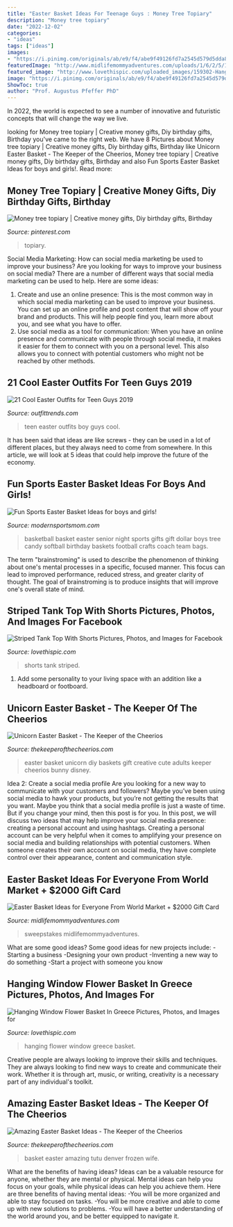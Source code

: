 ```yaml
---
title: "Easter Basket Ideas For Teenage Guys : Money Tree Topiary"
description: "Money tree topiary"
date: "2022-12-02"
categories:
- "ideas"
tags: ["ideas"]
images:
- "https://i.pinimg.com/originals/ab/e9/f4/abe9f49126fd7a2545d579d5dda83bf0.jpg"
featuredImage: "http://www.midlifemommyadventures.com/uploads/1/6/2/5/16255298/5723239_orig.jpg"
featured_image: "http://www.lovethispic.com/uploaded_images/159302-Hanging-Window-Flower-Basket-In-Greece.jpg"
image: "https://i.pinimg.com/originals/ab/e9/f4/abe9f49126fd7a2545d579d5dda83bf0.jpg"
ShowToc: true
author: "Prof. Augustus Pfeffer PhD"
---
```



In 2022, the world is expected to see a number of innovative and futuristic concepts that will change the way we live.

	

		
looking for Money tree topiary | Creative money gifts, Diy birthday gifts, Birthday you've came to the right web. We have 8 Pictures about Money tree topiary | Creative money gifts, Diy birthday gifts, Birthday like Unicorn Easter Basket - The Keeper of the Cheerios, Money tree topiary | Creative money gifts, Diy birthday gifts, Birthday and also Fun Sports Easter Basket Ideas for boys and girls!. Read more:
		
    
## Money Tree Topiary | Creative Money Gifts, Diy Birthday Gifts, Birthday

<img loading=lazy src="https://i.pinimg.com/originals/ab/e9/f4/abe9f49126fd7a2545d579d5dda83bf0.jpg" onerror="this.onerror=null;this.src='https://tse3.mm.bing.net/th?id=OIP.V8rY6is04-jjiAnHYEDcNwHaJ4&amp;pid=15.1';" alt="Money tree topiary | Creative money gifts, Diy birthday gifts, Birthday">

_Source: pinterest.com_

>topiary. 

	

Social Media Marketing: How can social media marketing be used to improve your business?
Are you looking for ways to improve your business on social media? There are a number of different ways that social media marketing can be used to help. Here are some ideas: 
1. Create and use an online presence: This is the most common way in which social media marketing can be used to improve your business. You can set up an online profile and post content that will show off your brand and products. This will help people find you, learn more about you, and see what you have to offer. 
2. Use social media as a tool for communication: When you have an online presence and communicate with people through social media, it makes it easier for them to connect with you on a personal level. This also allows you to connect with potential customers who might not be reached by other methods. 

    
## 21 Cool Easter Outfits For Teen Guys 2019

<img loading=lazy src="https://www.outfittrends.com/wp-content/uploads/2018/03/All-Black-Teen-Boy-Attire-for-Easter.jpg" onerror="this.onerror=null;this.src='https://tse2.mm.bing.net/th?id=OIP.egTXpPz_bHiQjIIpyPWGcgHaLH&amp;pid=15.1';" alt="21 Cool Easter Outfits for Teen Guys 2019">

_Source: outfittrends.com_

>teen easter outfits boy guys cool. 

	

It has been said that ideas are like screws - they can be used in a lot of different places, but they always need to come from somewhere. In this article, we will look at 5 ideas that could help improve the future of the economy.

    
## Fun Sports Easter Basket Ideas For Boys And Girls!

<img loading=lazy src="https://i1.wp.com/modernsportsmom.com/wp-content/uploads/2018/03/4ae54bafc4d8cca7e5bfd82deef57c24.jpg?resize=1136%2C1136&amp;ssl=1" onerror="this.onerror=null;this.src='https://tse4.mm.bing.net/th?id=OIP.y9YibD8BLDxhuz_lOBtgVwHaHa&amp;pid=15.1';" alt="Fun Sports Easter Basket Ideas for boys and girls!">

_Source: modernsportsmom.com_

>basketball basket easter senior night sports gifts gift dollar boys tree candy softball birthday baskets football crafts coach team bags. 

	

The term "brainstroming" is used to describe the phenomenon of thinking about one's mental processes in a specific, focused manner. This focus can lead to improved performance, reduced stress, and greater clarity of thought. The goal of brainstroming is to produce insights that will improve one's overall state of mind.

    
## Striped Tank Top With Shorts Pictures, Photos, And Images For Facebook

<img loading=lazy src="http://www.lovethispic.com/uploaded_images/180386-Striped-Tank-Top-With-Shorts.jpg" onerror="this.onerror=null;this.src='https://tse3.mm.bing.net/th?id=OIP.W6r45Lbdyh4_Fqx3_pDa6gHaKx&amp;pid=15.1';" alt="Striped Tank Top With Shorts Pictures, Photos, and Images for Facebook">

_Source: lovethispic.com_

>shorts tank striped. 

	

1. Add some personality to your living space with an addition like a headboard or footboard.

    
## Unicorn Easter Basket - The Keeper Of The Cheerios

<img loading=lazy src="http://www.thekeeperofthecheerios.com/wp-content/uploads/2018/02/unicorn-basket-5.jpg" onerror="this.onerror=null;this.src='https://tse1.mm.bing.net/th?id=OIP.GEeB_GMMa0_zg3YZB0UWPAHaHo&amp;pid=15.1';" alt="Unicorn Easter Basket - The Keeper of the Cheerios">

_Source: thekeeperofthecheerios.com_

>easter basket unicorn diy baskets gift creative cute adults keeper cheerios bunny disney. 

	

Idea 2: Create a social media profile
Are you looking for a new way to communicate with your customers and followers? Maybe you’ve been using social media to hawk your products, but you’re not getting the results that you want. Maybe you think that a social media profile is just a waste of time. But if you change your mind, then this post is for you. In this post, we will discuss two ideas that may help improve your social media presence: creating a personal account and using hashtags.
Creating a personal account can be very helpful when it comes to amplifying your presence on social media and building relationships with potential customers. When someone creates their own account on social media, they have complete control over their appearance, content and communication style.

    
## Easter Basket Ideas For Everyone From World Market + $2000 Gift Card

<img loading=lazy src="http://www.midlifemommyadventures.com/uploads/1/6/2/5/16255298/5723239_orig.jpg" onerror="this.onerror=null;this.src='https://tse3.mm.bing.net/th?id=OIP.r-daP4gia6kbJtQlBjKbjQHaJ4&amp;pid=15.1';" alt="Easter Basket Ideas for Everyone From World Market + $2000 Gift Card">

_Source: midlifemommyadventures.com_

>sweepstakes midlifemommyadventures. 

	

What are some good ideas?
Some good ideas for new projects include: 
-Starting a business 
-Designing your own product 
-Inventing a new way to do something 
-Start a project with someone you know

    
## Hanging Window Flower Basket In Greece Pictures, Photos, And Images For

<img loading=lazy src="http://www.lovethispic.com/uploaded_images/159302-Hanging-Window-Flower-Basket-In-Greece.jpg" onerror="this.onerror=null;this.src='https://tse3.mm.bing.net/th?id=OIP.EVTPHFhkp2tOm_SzTlKvVwHaLE&amp;pid=15.1';" alt="Hanging Window Flower Basket In Greece Pictures, Photos, and Images for">

_Source: lovethispic.com_

>hanging flower window greece basket. 

	

Creative people are always looking to improve their skills and techniques. They are always looking to find new ways to create and communicate their work. Whether it is through art, music, or writing, creativity is a necessary part of any individual's toolkit.

    
## Amazing Easter Basket Ideas - The Keeper Of The Cheerios

<img loading=lazy src="http://www.thekeeperofthecheerios.com/wp-content/uploads/2017/01/Amazing-Easter-Basket-ideas-1.jpg" onerror="this.onerror=null;this.src='https://tse2.mm.bing.net/th?id=OIP.g7IXVjRtGhdoX1JY_RpOkgHaRx&amp;pid=15.1';" alt="Amazing Easter Basket Ideas - The Keeper of the Cheerios">

_Source: thekeeperofthecheerios.com_

>basket easter amazing tutu denver frozen wife. 

	

What are the benefits of having ideas?
Ideas can be a valuable resource for anyone, whether they are mental or physical. Mental ideas can help you focus on your goals, while physical ideas can help you achieve them. Here are three benefits of having mental ideas: 
-You will be more organized and able to stay focused on tasks. 
-You will be more creative and able to come up with new solutions to problems. 
-You will have a better understanding of the world around you, and be better equipped to navigate it.

